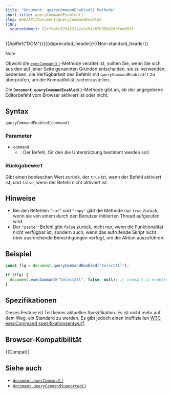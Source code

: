 ```yaml
---
title: "Dokument: queryCommandEnabled() Methode"
short-title: queryCommandEnabled()
slug: Web/API/Document/queryCommandEnabled
l10n:
  sourceCommit: 22cf84fc5704222a2e2e5ac67b95b02dcfea08ff
---
```


{{ApiRef("DOM")}}{{deprecated_header}}{{Non-standard_header}}

> [!NOTE]
> Obwohl die [`execCommand()`](/de/docs/Web/API/Document/execCommand)-Methode veraltet ist, sollten Sie, wenn Sie sich aus den auf jener Seite genannten Gründen entscheiden, sie zu verwenden, bedenken, die Verfügbarkeit des Befehls mit `queryCommandEnabled()` zu überprüfen, um die Kompatibilität sicherzustellen.

Die **`Document.queryCommandEnabled()`**-Methode gibt an, ob der angegebene Editorbefehl vom Browser aktiviert ist oder nicht.

## Syntax

```js-nolint
queryCommandEnabled(command)
```

### Parameter

- `command`
  - : Der Befehl, für den die Unterstützung bestimmt werden soll.

### Rückgabewert

Gibt einen booleschen Wert zurück, der `true` ist, wenn der Befehl aktiviert ist, und `false`, wenn der Befehl nicht aktiviert ist.

## Hinweise

- Bei den Befehlen `"cut"` und `"copy"` gibt die Methode nur `true` zurück, wenn sie von einem durch den Benutzer initiierten Thread aufgerufen wird.
- Der `"paste"`-Befehl gibt `false` zurück, nicht nur, wenn die Funktionalität nicht verfügbar ist, sondern auch, wenn das aufrufende Skript nicht über ausreichende Berechtigungen verfügt, um die Aktion auszuführen.

## Beispiel

```js
const flg = document.queryCommandEnabled("SelectAll");

if (flg) {
  document.execCommand("SelectAll", false, null); // command is enabled, run it
}
```

## Spezifikationen

Dieses Feature ist Teil keiner aktuellen Spezifikation. Es ist nicht mehr auf dem Weg, ein Standard zu werden. Es gibt jedoch einen inoffiziellen [W3C execCommand spezifikationsentwurf](https://w3c.github.io/editing/docs/execCommand/).

## Browser-Kompatibilität

{{Compat}}

## Siehe auch

- [`document.execCommand()`](/de/docs/Web/API/Document/execCommand)
- [`document.queryCommandSupported()`](/de/docs/Web/API/Document/queryCommandSupported)
